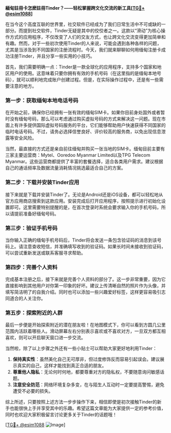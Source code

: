 **緬甸註冊卡怎麽註冊Tinder？——轻松掌握跨文化交流的新工具[[TG💪+ @esim1088](https://t.me/s/esim1088)]**

在当今这个高度互联的世界里，社交软件已经成为了我们日常生活中不可或缺的一部分。而提到社交软件，Tinder无疑是其中的佼佼者之一。这款以“滑动”为核心操作方式的应用程序，不仅改变了人们的交友方式，也让跨文化交流变得更加简单和有趣。然而，对于一些初次使用Tinder的人来说，可能会遇到各种各样的问题，尤其是当涉及到不同国家的注册流程时。今天，我们就来聊聊如何用缅甸注册卡成功注册Tinder，并且分享一些实用的小技巧。

首先，我们需要明确一点：Tinder是一款全球化的应用程序，支持多个国家和地区用户的使用。这意味着只要你拥有有效的手机号码（在这里指的是缅甸本地号码），就可以顺利地完成账户创建过程。但是，在实际操作过程中，还是有一些需要注意的地方。

### 第一步：获取缅甸本地电话号码

在开始之前，确保你已经拥有一张有效的缅甸SIM卡。如果你目前身处国外或者暂时没有缅甸号码，那么可以考虑通过购买虚拟号码的方式来解决这一问题。现在市面上有许多提供国际虚拟号码服务的平台，它们能够帮助用户快速获得不同国家的临时电话号码。不过，请务必选择信誉良好、评价较高的服务商，以免出现信息泄露等安全风险。

当然，最直接的方式还是亲自前往缅甸并购买一张当地的SIM卡。缅甸目前主要有三家主要运营商：Mytel、Ooredoo Myanmar Limited以及TPG Telecom Myanmar。这些运营商都提供了丰富的套餐选择，适合各类用户需求。建议根据自己的通话频率及数据流量消耗情况挑选最适合自己的方案。

### 第二步：下载并安装Tinder应用

接下来就是下载并安装Tinder了。无论是Android还是iOS设备，都可以轻松地从官方应用商店搜索到这款应用。安装完成后打开应用程序，按照提示进行初始化设置即可。这里需要特别提醒的是，在首次登录时系统会要求输入你的手机号码，所以请提前准备好缅甸号码。

### 第三步：验证手机号码

当你输入正确的缅甸手机号码后，Tinder将会发送一条包含验证码的消息到该号码上。请注意查收短信，并准确填写收到的验证码。如果长时间未接收到验证码，可以尝试重新发送或联系客服寻求帮助。

### 第四步：完善个人资料

完成基本注册之后，接下来就是完善个人资料的部分了。这一步非常重要，因为它直接影响到其他用户对你第一印象的好坏。建议上传清晰自然的照片作为头像，并填写简洁明了的自我介绍。同时也可以添加一些兴趣爱好标签，这样更容易吸引志同道合的人关注你。

### 第五步：探索附近的人群

最后一步便是开始探索附近的潜在朋友啦！在地图模式下，你可以看到方圆几公里范围内活跃着哪些人。滑动屏幕左右分别表示喜欢或不喜欢对方，一旦双方都互相喜欢，则可以开启聊天窗口进一步交流。

当然啦，除了以上步骤之外还有一些小贴士可以帮助大家更好地利用Tinder：

1. **保持真实性**：虽然美化自己无可厚非，但过度修饰反而容易引起误会。建议展示真实的自己，这样才能找到真正合适的朋友。
2. **尊重他人隐私**：无论何时何地，都要尊重对方的隐私权，不要随意询问敏感话题。
3. **注意安全防范**：网络环境复杂多变，在与陌生人互动时一定要提高警惕，避免遭受不必要的损失。

综上所述，只要按照上述方法一步步操作下来，相信即使是初次接触Tinder的新手也能很快上手并享受其中的乐趣。希望这篇文章能为大家提供一定的参考价值，同时也欢迎大家积极留言讨论更多关于Tinder的话题哦！

[[TG💪+ @esim1088](https://t.me/s/esim1088) ![Image](https://i.postimg.cc/4NQfJmqS/Snipaste-2025-05-13-00-14-12.png)]